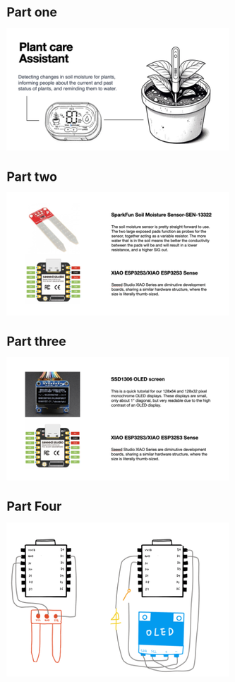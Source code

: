 # Part one
![image](/1.png)


# Part two
![image](/2.png)


# Part three
![image](/3.png)


# Part Four
![image](/4.png)
